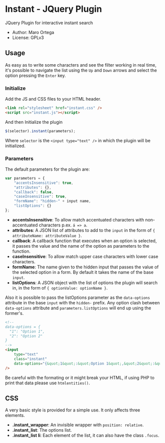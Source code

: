 # Instant - JQuery Plugin
JQuery Plugin for interactive instant search
* Author: Maro Ortega
* License: GPLv3

## Usage
As easy as to write some characters and see the filter working in real time, it's possible to navigate the list using the `Up` and `Down` arrows and select the option pressing the `Enter` key.

### Initialize
Add the JS and CSS files to your HTML header.
```html
<link rel="stylesheet" href="instant.css" />
<script src="instant.js"></script>
```
And then Initialize the plugin
```javascript
$(selector).instant(parameters);
```
Where `selector` is the `<input type="text" />` in which the plugin will be initialized.

### Parameters
The default parameters for the plugin are:
```javascript
var parameters = {
    "accentsInsensitive": true,
    "attributes": {},
    "callback": false,
    "caseInsensitive": true,
    "formName": "hidden-" + input name,
    "listOptions": {}
};
```
* **accentsInsensitive**: To allow match accentuated characters with non-accentuated characters p.ex. `á => a`.
* **attributes**: A JSON list of attributes to add to the `input` in the form of `{ attributeName: attributeValue }`.
* **callback**: A callback function that executes when an option is selected, it passes the value and the name of the option as parameters to the function.
* **caseInsensitive**: To allow match upper case characters with lower case characters.
* **formName**: The name given to the hidden input that passes the value of the selected option in a form. By default it takes the name of the base `input`.
* **listOptions**: A JSON object with the list of options the plugin will search in, in the form of `{ optionValue: optionName }`.

Also it is possible to pass the listOptions parameter as the `data-options` attribute in the base `input` with the `hidden-` prefix.
Any option clash between `data-options` attribute and `parameters.listOptions` will end up using the former's.
```html
<!--
data-options = {
  "1": "Option 1",
  "2": "Option 2"
}
-->
<input
    type="text"
    class="instant"
    data-options="{&quot;1&quot;:&quot;Option 1&quot;,&quot;2&quot;:&quot;Option 2&quot;}"
/>
```
Be careful with the formating or it might break your HTML, if using PHP to print that data please use `htmlentities()`.

## CSS
A very basic style is provided for a simple use. It only affects three elements.
* **.instant_wrapper**: An invisible wrapper with `position: relative`.
* **.instant_list**: The options list.
* **.instant_list li**: Each element of the list, it can also  have the class `.focus`.
